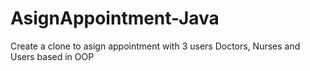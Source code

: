 # AsignAppointment-Java
Create a clone to asign appointment with 3 users Doctors, Nurses and Users based in OOP
